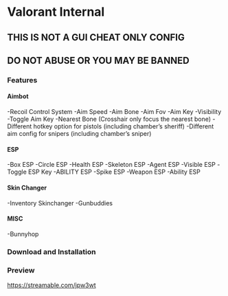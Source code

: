# Valorant Internal
## THIS IS NOT A GUI CHEAT ONLY CONFIG
## DO NOT ABUSE OR YOU MAY BE BANNED

### Features
#### Aimbot
  -Recoil Control System -Aim Speed -Aim Bone -Aim Fov -Aim Key -Visibility -Toggle Aim Key -Nearest Bone (Crosshair only focus the nearest bone) -Different hotkey option for pistols (including chamber’s sheriff) -Different aim config for snipers (including chamber’s sniper)
#### ESP
  -Box ESP -Circle ESP -Health ESP -Skeleton ESP -Agent ESP -Visible ESP -Toggle ESP Key -ABILITY ESP -Spike ESP -Weapon ESP -Ability ESP
#### Skin Changer
  -Inventory Skinchanger -Gunbuddies
#### MISC
  -Bunnyhop

### Download and Installation




### Preview
https://streamable.com/jpw3wt
